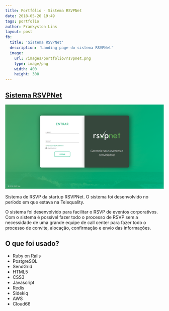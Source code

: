 ```yaml
---
title: Portfólio - Sistema RSVPNet
date: 2018-05-20 19:49
tags: portfolio
author: Frankyston Lins
layout: post
fb:
  title: 'Sistema RSVPNet'
  description: 'Landing page do sistema RSVPNet'
  image:
    url: /images/portfolio/rsvpnet.png
    type: image/png
    width: 400
    height: 300
---
```


## [Sistema RSVPNet](https://backoffice.netrsvp.com)

![Sistema RSVPNet](/images/portfolio/rsvpnet.png "Sistema RSVPNet")

Sistema de RSVP da startup RSVPNet. O sistema foi desenvolvido no período em que estava na Telequality.

O sistema foi desenvolvido para facilitar o RSVP de eventos corporativos. Com o sistema é possível fazer todo o processo de RSVP sem a necessidade de uma grande equipe de call center para fazer todo o processo de convite, alocação, confirmação e envio das informações.

## O que foi usado?

- Ruby on Rails
- PostgreSQL
- SendGrid
- HTML5
- CSS3
- Javascript
- Redis
- Sidekiq
- AWS
- Cloud66
